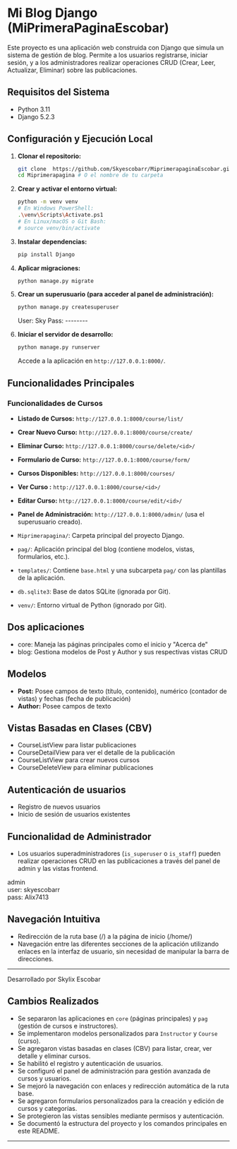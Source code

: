 # Mi Blog Django (MiPrimeraPaginaEscobar)

Este proyecto es una aplicación web construida con Django que simula un sistema de gestión de blog. Permite a los usuarios registrarse, iniciar sesión, y a los administradores realizar operaciones CRUD (Crear, Leer, Actualizar, Eliminar) sobre las publicaciones.

## Requisitos del Sistema
* Python 3.11
* Django 5.2.3 

## Configuración y Ejecución Local

1.  **Clonar el repositorio:**
    ```bash
    git clone  https://github.com/Skyescobarr/MiprimerapaginaEscobar.git
    cd Miprimerapagina # O el nombre de tu carpeta
    ```

2.  **Crear y activar el entorno virtual:**
    ```bash
    python -m venv venv
    # En Windows PowerShell:
    .\venv\Scripts\Activate.ps1
    # En Linux/macOS o Git Bash:
    # source venv/bin/activate
    ```

3.  **Instalar dependencias:**
    ```bash
    pip install Django 
    ```

4.  **Aplicar migraciones:**
    ```bash
    python manage.py migrate
    ```

5.  **Crear un superusuario (para acceder al panel de administración):**
    ```bash
    python manage.py createsuperuser
    ```
    User: Sky
    Pass: --------

6.  **Iniciar el servidor de desarrollo:**
    ```bash
    python manage.py runserver
    ```
    Accede a la aplicación en `http://127.0.0.1:8000/`.

## Funcionalidades Principales


### Funcionalidades de Cursos

* **Listado de Cursos:** `http://127.0.0.1:8000/course/list/`
* **Crear Nuevo Curso:** `http://127.0.0.1:8000/course/create/`
* **Eliminar Curso:** `http://127.0.0.1:8000/course/delete/<id>/`
* **Formulario de Curso:** `http://127.0.0.1:8000/course/form/`
* **Cursos Disponibles:** `http://127.0.0.1:8000/courses/`
* **Ver Curso :** `http://127.0.0.1:8000/course/<id>/`
* **Editar Curso:** `http://127.0.0.1:8000/course/edit/<id>/`
* **Panel de Administración:** `http://127.0.0.1:8000/admin/` (usa el superusuario creado).

* `Miprimerapagina/`: Carpeta principal del proyecto Django.
* `pag/`: Aplicación principal del blog (contiene modelos, vistas, formularios, etc.).
* `templates/`: Contiene `base.html` y una subcarpeta `pag/` con las plantillas de la aplicación.
* `db.sqlite3`: Base de datos SQLite (ignorada por Git).
* `venv/`: Entorno virtual de Python (ignorado por Git).

## Dos aplicaciones
* core: Maneja las páginas principales como el inicio y "Acerca de"
* blog: Gestiona modelos de Post y Author y sus respectivas vistas CRUD 

## Modelos 
* **Post:** Posee campos de texto (título, contenido), numérico (contador de vistas) y fechas (fecha de publicación)
* **Author:** Posee campos de texto

## Vistas Basadas en Clases (CBV) 
* CourseListView para listar publicaciones 
* CourseDetailView para ver el detalle de la publicación
* CourseListView para crear nuevos cursos
* CourseDeleteView para eliminar publicaciones
 
## Autenticación de usuarios
* Registro de nuevos usuarios
* Inicio de sesión de usuarios existentes

## Funcionalidad de Administrador
* Los usuarios superadministradores (`is_superuser` o `is_staff`) pueden realizar operaciones CRUD en las publicaciones a través del panel de admin y las vistas frontend.

admin  
user: skyescobarr  
pass: Alix7413

## Navegación Intuitiva 
* Redirección de la ruta base (/) a la página de inicio (/home/)
* Navegación entre las diferentes secciones de la aplicación utilizando enlaces en la interfaz de usuario, sin necesidad de manipular la barra de direcciones.

---

Desarrollado por Skylix Escobar

## Cambios Realizados
- Se separaron las aplicaciones en `core` (páginas principales) y `pag` (gestión de cursos e instructores).
- Se implementaron modelos personalizados para `Instructor` y `Course` (curso).
- Se agregaron vistas basadas en clases (CBV) para listar, crear, ver detalle y eliminar cursos.
- Se habilitó el registro y autenticación de usuarios.
- Se configuró el panel de administración para gestión avanzada de cursos y usuarios.
- Se mejoró la navegación con enlaces y redirección automática de la ruta base.
- Se agregaron formularios personalizados para la creación y edición de cursos y categorías.
- Se protegieron las vistas sensibles mediante permisos y autenticación.
- Se documentó la estructura del proyecto y los comandos principales en este README.

---
